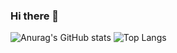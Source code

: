 ### Hi there 👋

![Anurag's GitHub stats](https://github-readme-stats.vercel.app/api?username=pyominmin&show_icons=true&theme=buefy)                                    ![Top Langs](https://github-readme-stats.vercel.app/api/top-langs/?username=pyominmin&layout=compact&theme=dracula)
